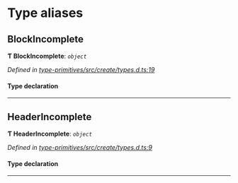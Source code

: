 

# Type aliases

<a id="blockincomplete"></a>

##  BlockIncomplete

**Ƭ BlockIncomplete**: *`object`*

*Defined in [type-primitives/src/create/types.d.ts:19](https://github.com/polkadot-js/api/blob/ef78f2a/packages/type-primitives/src/create/types.d.ts#L19)*

#### Type declaration

___
<a id="headerincomplete"></a>

##  HeaderIncomplete

**Ƭ HeaderIncomplete**: *`object`*

*Defined in [type-primitives/src/create/types.d.ts:9](https://github.com/polkadot-js/api/blob/ef78f2a/packages/type-primitives/src/create/types.d.ts#L9)*

#### Type declaration

___

